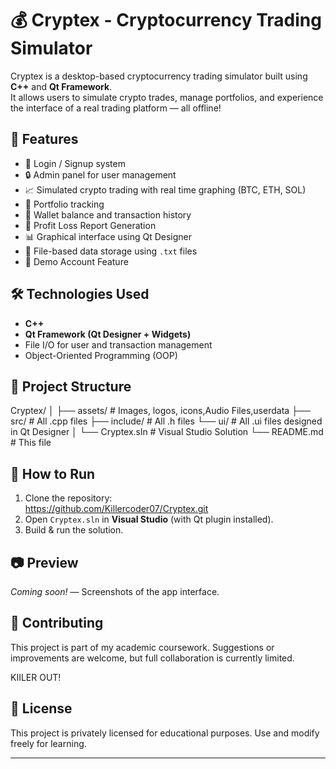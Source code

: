 # 💰 Cryptex - Cryptocurrency Trading Simulator

Cryptex is a desktop-based cryptocurrency trading simulator built using **C++** and **Qt Framework**.  
It allows users to simulate crypto trades, manage portfolios, and experience the interface of a real trading platform — all offline!

## 🚀 Features

- 👤 Login / Signup system
- 🔒 Admin panel for user management
- 📈 Simulated crypto trading with real time graphing (BTC, ETH, SOL)
- 💼 Portfolio tracking
- 💸 Wallet balance and transaction history
- 🧾 Profit Loss Report Generation
- 📊 Graphical interface using Qt Designer
- 💾 File-based data storage using `.txt` files
- 🧪 Demo Account Feature
  
## 🛠 Technologies Used

- **C++**
- **Qt Framework (Qt Designer + Widgets)**
- File I/O for user and transaction management
- Object-Oriented Programming (OOP)

## 📂 Project Structure
Cryptex/
│
├── assets/ # Images, logos, icons,Audio Files,userdata
├── src/ # All .cpp files
├── include/ # All .h files
└──  ui/ # All .ui files designed in Qt Designer
│
└── Cryptex.sln # Visual Studio Solution
└── README.md # This file

## 🔧 How to Run

1. Clone the repository:  
https://github.com/Killercoder07/Cryptex.git
2. Open `Cryptex.sln` in **Visual Studio** (with Qt plugin installed).
3. Build & run the solution.

## 📷 Preview

*Coming soon!* — Screenshots of the app interface.

## 🤝 Contributing

This project is part of my academic coursework. Suggestions or improvements are welcome, but full collaboration is currently limited.

KIILER OUT!
## 📄 License

This project is privately licensed for educational purposes. Use and modify freely for learning.

---

